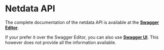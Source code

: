 # Netdata API

The complete documentation of the netdata API is available at the **[Swagger Editor](http://editor.swagger.io/#/?import=https://raw.githubusercontent.com/firehol/netdata/master/web/netdata-swagger.yaml)**.

If your prefer it over the Swagger Editor, you can also use **[Swagger UI](http://my-netdata.io/swagger/#!/default/get_data)**. This however does not provide all the information available.

